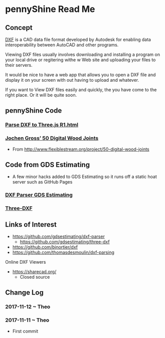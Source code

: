 
# pennyShine Read Me


## Concept

[DXF]( https://en.wikipedia.org/wiki/AutoCAD_DXF ) is a CAD data file format developed by Autodesk for enabling data interoperability between AutoCAD and other programs.

Viewing DXF files usually involves downloading and installing a program on your local drive or regitering withe w Web site and uploading your files to their servers.

It would be nice to have a web app that allows you to open a DXF file and display it on your screen with out having to upload and whatever.

If you want to View DXF files easily and quickly, the you have come to the right place. Or it will be quite soon.




## pennyShine Code

### [Parse DXF to Three.js R1.html]( parse-dxf-to-threejs/parse-dxf-to-threejs-r1.html )


### [Jochen Gross’ 50 Digital Wood Joints]( dxf-samples/2D_DXF10/dxf-viewer-github-api-samples.html )


* From <http://www.flexiblestream.org/project/50-digital-wood-joints>

## Code from GDS Estimating

* A few minor hacks added to GDS Estimating so it runs off a static hoat server such as GitHub Pages

### [DXF Parser GDS Estimating]( three-dxf//parse-dxf-to-threejs-gdsestimating.html )

### [Three-DXF]( three-dxf/three-dxf.html )


## Links of Interest

* <https://github.com/gdsestimating/dxf-parser>
	* <https://github.com/gdsestimating/three-dxf>
* <https://github.com/bjnortier/dxf>
* <https://github.com/thomasdesmoulin/dxf-parsing>

Online DXF Viewers

* <https://sharecad.org/>
	* Closed source

## Change Log


### 2017-11-12 ~ Theo



### 2017-11-11 ~ Theo

* First commit